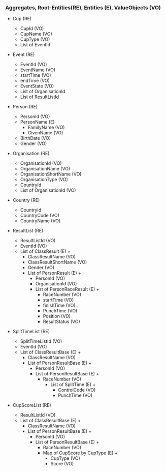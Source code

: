 ### Aggregates, Root-Entities(RE), Entities (E), ValueObjects (VO)  ###

- Cup (RE)
    - CupId (VO)
    - CupName (VO)
    - CupType (VO)
    - List of EventId

- Event (RE)
    - EventId (VO)
    - EventName (VO)
    - startTime (VO)
    - endTime (VO)
    - EventState (VO)
    - List of OrganisationId
    - List of ResultListId

- Person (RE)
    - PersonId (VO)
    - PersonName (E)
        - FamilyName (VO)
        - GivenName (VO)
    - BirthDate (VO)
    - Gender (VO)

- Organisation (RE)
    - OrganisationId (VO)
    - OrganisationName (VO)
    - OrganisationShortName (VO)
    - OrganisationType (VO)
    - CountryId
    - List of OrganisationId (VO)

- Country (RE)
    - CountryId
    - CountryCode (VO)
    - CountryName (VO)

- ResultList (RE)
    - ResultListId (VO)
    - EventId (VO)
    - List of ClassResult (E) +
        - ClassResultName (VO)
        - ClassResultShortName (VO)
        - Gender (VO)
        - List of PersonResult (E) +
            - PersonId (VO)
            - OrganisationId (VO)
            - List of PersonRaceResult (E) +
                - RaceNumber (VO)
                - startTime (VO)
                - finishTime (VO)
                - PunchTime (VO)
                - Position (VO)
                - ResultStatus (VO)

- SplitTimeList (RE)
    - SplitTimeListId (VO)
    - EventId (VO)
    - List of ClassResultBase (E) +
        - ClassResultName (VO)
        - List of PersonResultBase (E) +
            - PersonId (VO)
            - List of PersonResultBase (E) +
                - RaceNumber (VO)
                    - List of SplitTime (E) +
                        - ControlCode (VO)
                        - PunchTime (VO)

- CupScoreList (RE)
    - ResultListId (VO)
    - List of ClassResultBase (E) +
        - ClassResultName (VO)
        - List of PersonResultBase (E) +
            - PersonId (VO)
            - List of PersonResultBase (E) +
                - RaceNumber (VO)
                - Map of CupScore by CupType (E) +
                    - CupType (VO)
                    - Score (VO)
